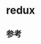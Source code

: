 # redux

## 参考

[*1]:http://grandbig.github.io/blog/2017/01/02/redux-base-4/
[*2]:https://github.com/colinbate/mithril-redux-starter/blob/master/src/actions.js
